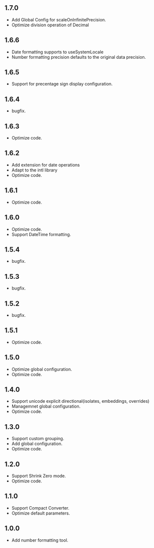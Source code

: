 ## 1.7.0
- Add Global Config for scaleOnInfinitePrecision.
- Optimize division operation of Decimal

## 1.6.6
- Date formatting supports to useSystemLocale
- Number formatting precision defaults to the original data precision.

## 1.6.5
- Support for precentage sign display configuration.

## 1.6.4
- bugfix.

## 1.6.3
- Optimize code.

## 1.6.2
- Add extension for date operations
- Adapt to the intl library
- Optimize code.

## 1.6.1
- Optimize code.

## 1.6.0
- Optimize code.
- Support DateTime formatting.

## 1.5.4
- bugfix.

## 1.5.3
- bugfix.
  
## 1.5.2
- bugfix.

## 1.5.1
- Optimize code.

## 1.5.0
- Optimize global configuration.
- Optimize code.

## 1.4.0
- Support unicode explicit directional(isolates, embeddings, overrides)
- Managemnet global configuration.
- Optimize code.

## 1.3.0
- Support custom grouping.
- Add global configuration.
- Optimize code.

## 1.2.0
- Support Shrink Zero mode.
- Optimize code.

## 1.1.0
- Support Compact Converter.
- Optimize default parameters.

## 1.0.0
- Add number formatting tool.

